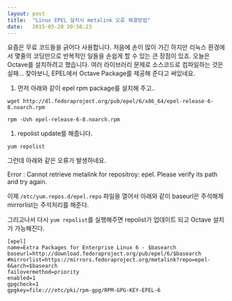 ```yaml
---
layout: post
title:  "Linux EPEL 설치시 metalink 오류 해결방법"
date:   2015-05-28 20:56:23
---
```



요즘은 무료 코드들을 긁어다 사용합니다. 처음에 손이 많이 가긴 하지만 리눅스 환경에서 몇줄의 코딩만으로 반복적인 일들을 손쉽게 할 수 있는 큰 장점이 있죠. 오늘은 Octave를 설치하려고 했습니다. 여러 라이브러리 문제로 소스코드로 컴파일하는 것은 실패... 찾아보니, EPEL에서 Octave Package를 제공해 준다고 써있네요. 

1. 먼저 아래와 같이 epel rpm package를 설치해 주고..
 
`wget http://dl.fedoraproject.org/pub/epel/6/x86_64/epel-release-6-8.noarch.rpm`

`rpm -Uvh epel-release-6-8.noarch.rpm`

1. repolist update를 해줍니다.

`yum repolist`


그런데 아래와 같은 오류가 발생하네요.

>   
Error : Cannot retrieve metalink for repositroy: epel. Please verify its path and try again.
 
 
이제 `/etc/yum.repos.d/epel.repo` 파일을 열어서 아래와 같이 baseurl은 주석해제 mirrorlist는 주석처리를 해준다.

그리고나서 다시 `yum repolist`를 실행해주면 repolist가 업데이트 되고 Octave 설치가 가능해진다.

     
    [epel]
    name=Extra Packages for Enterprise Linux 6 - $basearch
    baseurl=http://download.fedoraproject.org/pub/epel/6/$basearch
    #mirrorlist=https://mirrors.fedoraproject.org/metalink?repo=epel-6&arch=$basearch
    failovermethod=priority
    enabled=1
    gpgcheck=1
    gpgkey=file:///etc/pki/rpm-gpg/RPM-GPG-KEY-EPEL-6
